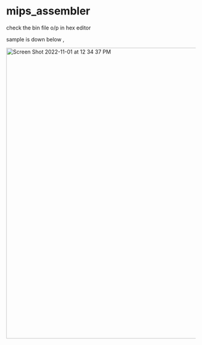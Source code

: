 # mips_assembler

check the bin file o/p in hex editor 

sample is down below ,

<img width="774" alt="Screen Shot 2022-11-01 at 12 34 37 PM" src="https://user-images.githubusercontent.com/94094997/199288761-9f27a6cb-ad3d-4ade-b607-6678c7edcde6.png">
